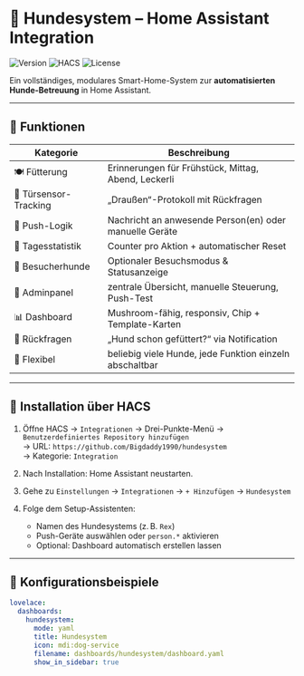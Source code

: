 # 🐶 Hundesystem – Home Assistant Integration

![Version](https://img.shields.io/badge/version-1.0.3-blue.svg)
![HACS](https://img.shields.io/badge/hacs-compatible-green)
![License](https://img.shields.io/github/license/Bigdaddy1990/hundesystem)

Ein vollständiges, modulares Smart-Home-System zur **automatisierten Hunde-Betreuung** in Home Assistant.

---

## 🔧 Funktionen

| Kategorie             | Beschreibung |
|----------------------|--------------|
| 🍽️ Fütterung         | Erinnerungen für Frühstück, Mittag, Abend, Leckerli |
| 🚪 Türsensor-Tracking | „Draußen“-Protokoll mit Rückfragen |
| 📲 Push-Logik         | Nachricht an anwesende Person(en) oder manuelle Geräte |
| 📅 Tagesstatistik     | Counter pro Aktion + automatischer Reset |
| 🧍 Besucherhunde      | Optionaler Besuchsmodus & Statusanzeige |
| 🧠 Adminpanel         | zentrale Übersicht, manuelle Steuerung, Push-Test |
| 📊 Dashboard          | Mushroom-fähig, responsiv, Chip + Template-Karten |
| 💬 Rückfragen         | „Hund schon gefüttert?“ via Notification |
| 🔁 Flexibel           | beliebig viele Hunde, jede Funktion einzeln abschaltbar |

---

## 🚀 Installation über HACS

1. Öffne HACS → `Integrationen` → Drei-Punkte-Menü → `Benutzerdefiniertes Repository hinzufügen`  
   → URL: `https://github.com/Bigdaddy1990/hundesystem`  
   → Kategorie: `Integration`

2. Nach Installation: Home Assistant neustarten.

3. Gehe zu `Einstellungen` → `Integrationen` → `+ Hinzufügen` → `Hundesystem`

4. Folge dem Setup-Assistenten:
   - Namen des Hundesystems (z. B. `Rex`)
   - Push-Geräte auswählen oder `person.*` aktivieren
   - Optional: Dashboard automatisch erstellen lassen

---

## 🧩 Konfigurationsbeispiele

```yaml
lovelace:
  dashboards:
    hundesystem:
      mode: yaml
      title: Hundesystem
      icon: mdi:dog-service
      filename: dashboards/hundesystem/dashboard.yaml
      show_in_sidebar: true
